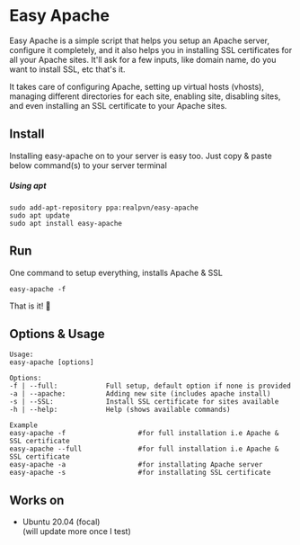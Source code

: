 # Easy Apache
Easy Apache is a simple script that helps you setup an Apache server, configure it completely, and it also helps you in installing SSL certificates for all your Apache sites. It'll ask for a few inputs, like domain name, do you want to install SSL, etc that's it.

It takes care of configuring Apache, setting up virtual hosts (vhosts), managing different directories for each site, enabling site, disabling sites, and even installing an SSL certificate to your Apache sites.

## Install
Installing easy-apache on to your server is easy too. Just copy & paste below command(s) to your server terminal
##### Using apt
```
sudo add-apt-repository ppa:realpvn/easy-apache
sudo apt update
sudo apt install easy-apache
```
## Run
One command to setup everything, installs Apache & SSL
```
easy-apache -f
```
That is it! 🤩
  
  
## Options & Usage
```
Usage:
easy-apache [options]

Options:
-f | --full:            Full setup, default option if none is provided
-a | --apache:          Adding new site (includes apache install)
-s | --SSL:             Install SSL certificate for sites available
-h | --help:            Help (shows available commands)

Example
easy-apache -f                  #for full installation i.e Apache & SSL certificate
easy-apache --full              #for full installation i.e Apache & SSL certificate
easy-apache -a                  #for installating Apache server
easy-apache -s                  #for installating SSL certificate
```


## Works on
- Ubuntu 20.04 (focal)  
(will update more once I test)

